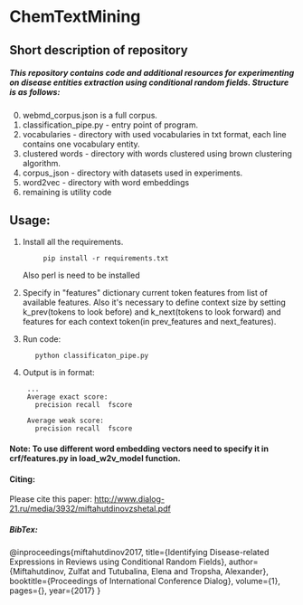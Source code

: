 # ChemTextMining
## Short description of repository
##### This repository contains code and additional resources for experimenting on disease entities extraction using conditional random fields. Structure is as follows:<br>
0. webmd_corpus.json is a full corpus. 
1. classification_pipe.py - entry point of program. 
2. vocabularies - directory with used vocabularies in txt format, each line contains one vocabulary entity.
3. clustered words - directory with words clustered using brown clustering algorithm.
4. corpus_json - directory with datasets used in experiments.
5. word2vec - directory with word embeddings
6. remaining is utility code

## Usage:
1. Install all the requirements.
            
            pip install -r requirements.txt
   Also perl is need to be installed         
            
2. Specify in "features" dictionary current token features from list of available features. Also it's necessary to define context size by setting k_prev(tokens to look before) and k_next(tokens to look forward) and features for each context token(in prev_features and next_features).
3. Run code:

          python classificaton_pipe.py
          
4. Output is in format:
        
        ...
        Average exact score:
          precision	recall	fscore
        
        Average weak score:
          precision	recall	fscore
          
   
#### Note: To use different word embedding vectors need to specify it in crf/features.py in load_w2v_model function.
#### Citing: 
Please cite this paper: http://www.dialog-21.ru/media/3932/miftahutdinovzshetal.pdf
##### BibTex:
@inproceedings{miftahutdinov2017,
  title={Identifying Disease-related Expressions in Reviews using Conditional Random Fields},
  author={Miftahutdinov, Zulfat and Tutubalina, Elena and Tropsha, Alexander},
  booktitle={Proceedings of International Conference Dialog},
  volume={1},
  pages={},
  year={2017}
}
